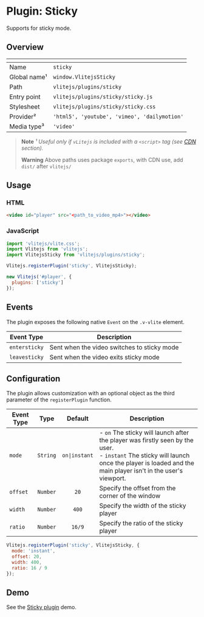 # Plugin: Sticky

Supports for sticky mode.

## Overview

| <!-- -->          | <!-- -->                                     |
| ----------------- | -------------------------------------------- |
| Name              | `sticky`                                     |
| Global name&sup1; | `window.VlitejsSticky`                       |
| Path              | `vlitejs/plugins/sticky`                     |
| Entry point       | `vlitejs/plugins/sticky/sticky.js`           |
| Stylesheet        | `vlitejs/plugins/sticky/sticky.css`          |
| Provider&sup2;    | `'html5', 'youtube', 'vimeo', 'dailymotion'` |
| Media type&sup3;  | `'video'`                                    |

> **Note** _&sup1; Useful only if `vLitejs` is included with a `<script>` tag (see [CDN](../../../README.md#CDN) section)._
>
> **Warning** Above paths uses package `exports`, with CDN use, add `dist/` after `vlitejs/`

## Usage

### HTML

```html
<video id="player" src="<path_to_video_mp4>"></video>
```

### JavaScript

```js
import 'vlitejs/vlite.css';
import Vlitejs from 'vlitejs';
import VlitejsSticky from 'vlitejs/plugins/sticky';

Vlitejs.registerPlugin('sticky', VlitejsSticky);

new Vlitejs('#player', {
  plugins: ['sticky']
});
```

## Events

The plugin exposes the following native `Event` on the `.v-vlite` element.

| Event Type    | Description                                 |
| ------------- | ------------------------------------------- |
| `entersticky` | Sent when the video switches to sticky mode |
| `leavesticky` | Sent when the video exits sticky mode       |

## Configuration

The plugin allows customization with an optional object as the third parameter of the `registerPlugin` function.

| Event Type |   Type   |    Default    | Description                                                                                                                                                                                    |
| ---------- | :------: | :-----------: | ---------------------------------------------------------------------------------------------------------------------------------------------------------------------------------------------- |
| `mode`     | `String` | `on\|instant` | - `on` The sticky will launch after the player was firstly seen by the user.<br>- `instant` The sticky will launch once the player is loaded and the main player isn't in the user's viewport. |
| `offset`   | `Number` |     `20`      | Specify the offset from the corner of the window                                                                                                                                               |
| `width`    | `Number` |     `400`     | Specify the width of the sticky player                                                                                                                                                         |
| `ratio`    | `Number` |    `16/9`     | Specify the ratio of the sticky player                                                                                                                                                         |

```js
Vlitejs.registerPlugin('sticky', VlitejsSticky, {
  mode: 'instant',
  offset: 20,
  width: 400,
  ratio: 16 / 9
});
```

## Demo

See the [Sticky plugin](https://glitch.com/edit/#!/vlitejs-html5-video-sticky?previewSize=50&attributionHidden=false&sidebarCollapsed=false&path=index.html&previewFirst=false) demo.
